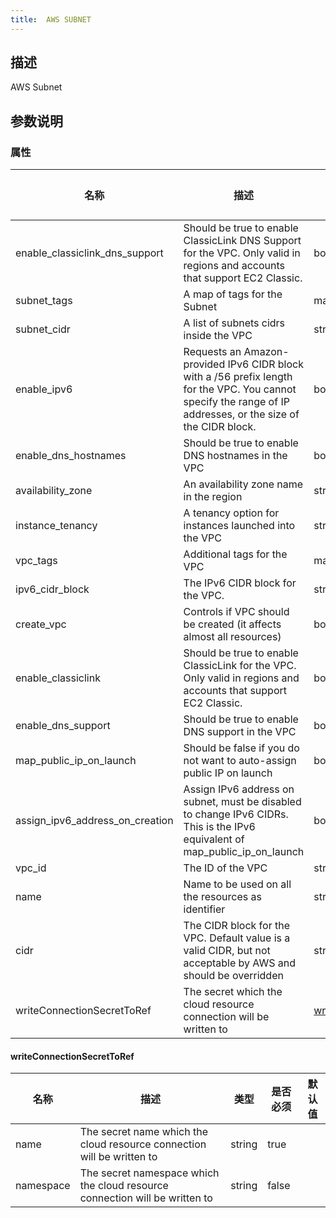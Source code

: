 ```yaml
---
title:  AWS SUBNET
---
```


## 描述

AWS Subnet

## 参数说明


### 属性

 名称 | 描述 | 类型 | 是否必须 | 默认值 
 ------------ | ------------- | ------------- | ------------- | ------------- 
 enable_classiclink_dns_support | Should be true to enable ClassicLink DNS Support for the VPC. Only valid in regions and accounts that support EC2 Classic. | bool | false |  
 subnet_tags | A map of tags for the Subnet | map(string) | false |  
 subnet_cidr | A list of subnets cidrs inside the VPC | string | false |  
 enable_ipv6 | Requests an Amazon-provided IPv6 CIDR block with a /56 prefix length for the VPC. You cannot specify the range of IP addresses, or the size of the CIDR block. | bool | false |  
 enable_dns_hostnames | Should be true to enable DNS hostnames in the VPC | bool | false |  
 availability_zone | An availability zone name in the region | string | false |  
 instance_tenancy | A tenancy option for instances launched into the VPC | string | false |  
 vpc_tags | Additional tags for the VPC | map(string) | false |  
 ipv6_cidr_block | The IPv6 CIDR block for the VPC. | string | false |  
 create_vpc | Controls if VPC should be created (it affects almost all resources) | bool | false |  
 enable_classiclink | Should be true to enable ClassicLink for the VPC. Only valid in regions and accounts that support EC2 Classic. | bool | false |  
 enable_dns_support | Should be true to enable DNS support in the VPC | bool | false |  
 map_public_ip_on_launch | Should be false if you do not want to auto-assign public IP on launch | bool | false |  
 assign_ipv6_address_on_creation | Assign IPv6 address on subnet, must be disabled to change IPv6 CIDRs. This is the IPv6 equivalent of map_public_ip_on_launch | bool | false |  
 vpc_id | The ID of the VPC | string | false |  
 name | Name to be used on all the resources as identifier | string | false |  
 cidr | The CIDR block for the VPC. Default value is a valid CIDR, but not acceptable by AWS and should be overridden | string | false |  
 writeConnectionSecretToRef | The secret which the cloud resource connection will be written to | [writeConnectionSecretToRef](#writeConnectionSecretToRef) | false |  


#### writeConnectionSecretToRef

 名称 | 描述 | 类型 | 是否必须 | 默认值 
 ------------ | ------------- | ------------- | ------------- | ------------- 
 name | The secret name which the cloud resource connection will be written to | string | true |  
 namespace | The secret namespace which the cloud resource connection will be written to | string | false |  
